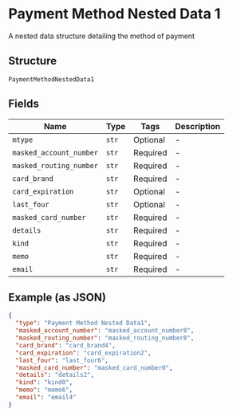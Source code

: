 
# Payment Method Nested Data 1

A nested data structure detailing the method of payment

## Structure

`PaymentMethodNestedData1`

## Fields

| Name | Type | Tags | Description |
|  --- | --- | --- | --- |
| `mtype` | `str` | Optional | - |
| `masked_account_number` | `str` | Required | - |
| `masked_routing_number` | `str` | Required | - |
| `card_brand` | `str` | Required | - |
| `card_expiration` | `str` | Optional | - |
| `last_four` | `str` | Optional | - |
| `masked_card_number` | `str` | Required | - |
| `details` | `str` | Required | - |
| `kind` | `str` | Required | - |
| `memo` | `str` | Required | - |
| `email` | `str` | Required | - |

## Example (as JSON)

```json
{
  "type": "Payment Method Nested Data1",
  "masked_account_number": "masked_account_number8",
  "masked_routing_number": "masked_routing_number8",
  "card_brand": "card_brand4",
  "card_expiration": "card_expiration2",
  "last_four": "last_four6",
  "masked_card_number": "masked_card_number0",
  "details": "details2",
  "kind": "kind0",
  "memo": "memo6",
  "email": "email4"
}
```

